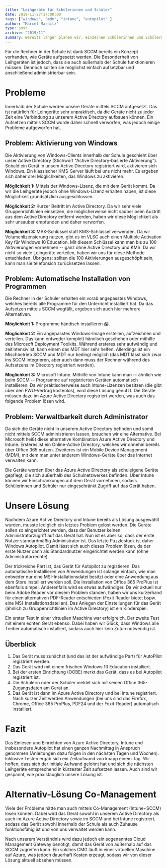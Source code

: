 ```yaml
---
title: "Leihgeräte für Schülerinnen und Schüler"
date: 2019-11-27T17:00:00
tags: ["windows", "mdm", "intune", "autopilot" ]
author: "Marcel Marnitz"
type: post
archive: "2019/11"
summary: Bereits länger planen wir, einzelnen Schülerinnen und Schülern bei Bedarf ein schulisches Leihgerät auszuhändigen, mit dem sie zuhause digital arbeiten können. Dies ist insbesondere bei der Facharbeit in der Qualifikationsphase notwendig. Da kürzlich die erste Anfrage zu einem Leihgerät eingegangen ist, musste ein technisches Konzept her.
---
```


Für die Rechner in der Schule ist dank SCCM bereits ein Konzept vorhanden, wie Geräte aufgesetzt werden. Die Besonderheit von Leihgeräten ist jedoch, dass sie auch außerhalb der Schule funktionieren müssen. Dennoch sollten sie möglichst einfach aufsetzbar und anschließend administrierbar sein.

# Probleme

Innerhalb der Schule werden unsere Geräte mittels SCCM aufgesetzt. Das ist natürlich für Leihgeräte sehr unpraktisch, da die Geräte nicht zu jeder Zeit eine Verbindung zu unserem Active Directory aufbauen können. Ein Aufsetzen mittels SCCM wurde daher schnell verworfen, was jedoch einige Probleme aufgeworfen hat.

## Problem: Aktivierung von Windows

Die Aktivierung von Windows-Clients innerhalb der Schule geschieht über unser Active Directory (Stichwort "Active Directory-basierte Aktivierung"). Sobald ein Gerät in unsem Active Directory registriert wird, aktivieren sich Windows. Ein klassischer KMS-Server läuft bei uns nicht mehr. Es ergeben sich daher drei Möglichkeiten, das Windows zu aktivieren.

**Möglichkeit 1:** Mittels der Windows-Lizenz, die mit dem Gerät kommt. Da wir die Leihgeräte jedoch ohne Windows-Lizenz erhalten haben, ist diese Möglichkeit grundsätzlich ausgeschlossen. 

**Möglichkeit 2:** Kurzer Beitritt im Active Directory. Da wir sehr viele Gruppenrichtlinien einsetzen, die möglicherweise nicht sauber beim Austritt aus dem Active Directory entfernt werden, haben wir diese Möglichkeit als sehr unsauber empfunden und daher verworfen. 

**Möglichkeit 3:** MAK-Schlüssel statt KMS-Schlüssel verwenden. Da wir Volumenlizensierung nutzen, gibt es im VLSC auch einen Multiple Activation Key für Windows 10 Education. Mit diesem Schlüssel kann man bis zu 100 Aktivierungen vornehmen -- ganz ohne Active Directory und KMS. Da wir nicht so viele Leihgeräte verteilen, haben wir uns für diese Methode entschieden. Übrigens: sollten die 100 Aktivierungen ausgeschöpft sein, kann man sie telefonsich zurücksetzen lassen.

## Problem: Automatische Installation von Programmen

Die Rechner in der Schuler erhalten ein vorab angepasstes Windows, welches bereits alle Programme für den Unterricht installiert hat. Da das Aufsetzen mittels SCCM wegfällt, ergeben sich auch hier mehrere Alternativen.

**Möglichkeit 1:** Programme händisch installieren :scream:.

**Möglichkeit 2:** Ein angepasstes Windows-Image erstellen, aufzeichnen und verteilen. Das kann entweder komplett händisch geschehen oder mithilfe des Microsoft Deployment Toolkits. Während ersteres sehr aufwändig und zeitintensiv ist, kann einem das MDT hier sehr helfen. Allerdings ist ein Mischbetrieb SCCM und MDT nur bedingt möglich (das MDT lässt sich zwar ins SCCM integrieren, aber auch dann muss der Rechner während des Aufsetzens im Directory registriert werden). 

**Möglichkeit 3:** Microsoft Intune. Mithilfe von Intune kann man -- ähnlich wie beim SCCM -- Programme auf registrierten Geräten automatisch installieren. Da wir praktischerweise auch Intune-Lizenzen besitzen (die gibt über den FWU-Vertrag kostenlos), wird diese Lösung genutzt. Die Geräte müssen dazu im Azure Active Directory registriert werden, was auch das folgende Problem lösen wird.

## Problem: Verwaltbarkeit durch Administrator

Da sich die Geräte nicht in unserem Active Directory befinden und somit nicht mittels SCCM administrieren lassen, brauchen wir eine Alternative. Bei Microsoft heißt diese alternative Kombination Azure Active Directory und Intune. Ersteres ist ein Online-Active Directory, welches wir ohnehin bereits über Office 365 nutzen. Zweiteres ist ein Mobile Device Management (MDM), mit dem man unter anderem Windows-Geräte über das Internet verwalten kann. 

Die Geräte werden über das Azure Active Directory als schuleigene Geräte gepflegt, die sich außerhalb des Schulnetzwerkes befinden. Über Intune können wir Einschränkungen auf dem Gerät vornehmen, sodass Schülerinnen und Schüler nur eingeschränkt Zugriff auf das Gerät haben.

# Unsere Lösung

Nachdem Azure Active Directory und Intune bereits als Lösung ausgewählt wurden, musste lediglich ein letztes Problem gelöst werden. Die Geräte sollen so eingerichtet werden, dass der Benutzer keinen Administratorzugriff auf das Gerät hat. Nun ist es aber so, dass der erste Nutzer standardmäßig Administrator ist. Das letzte Puzzlestück ist daher Windows Autopilot. Damit lässt sich auch dieses Problem lösen, da der erste Nutzer dann als Standardnutzer eingerichtet werden kann (ohne Administratorrechte). 

Der trickreiche Part ist, das Gerät für Autopilot zu registieren. Das automatische Installieren von Anwendungen ist solange einfach, wie man entweder nur eine MSI-Installationsdatei besitzt oder eine Anwendung aus dem Store installiert werden soll. Die Installation von Office 365 ProPlus ist ebenfalls simpel. Anderenfalls wird es etwas aufwändiger. Da wir aktuell nur beim Adobe Reader vor diesem Problem standen, haben wir uns kurzerhand für einen alternativen PDF-Reader entschieden (Foxit Reader bietet bspw. eine MSI-Installationsdatei an). Das Anlegen der Einstellungen für das Gerät (ähnlich zu Gruppenrichtlinien im Active Directory) ist ein Kinderspiel.

Ein erster Test in einer virtuellen Maschine war erfolgreich. Der zweite Test mit einem echten Gerät ebenso. Dabei haben wir Glück, dass Windows alle Treiber automatisch installiert, sodass auch hier kein Zutun notwendig ist. 

## Überblick

1. Das Gerät muss zunächst (und das ist der aufwändige Part) für AutoPilot registriert werden. 
2. Das Gerät wird mit einem frischen Windows 10 Education installiert.
3. Bei der ersten Einrichtung (OOBE) merkt das Gerät, dass es bei Autopilot registriert ist.
4. Die Schülerin oder der Schüler meldet sich mit seinen Office 365-Zugangsdaten am Gerät an.
5. Das Gerät ist dann im Azure Active Directory und bei Intune registriert. Nach kurzer Zeit werden Anwendungen (bei uns sind das Firefox, Chrome, Office 365 ProPlus, PDF24 und der Foxit-Reader) automatisch installiert.

# Fazit

Das Einlesen und Einrichten von Azure Active Directory, Intune und insbesondere Autopilot hat einen ganzen Nachmittag in Anspruch genommen (Anleitungen dazu folgen in den nächsten Tagen und Wochen). Inklusive Testen ergab sich ein Zeitaufwand von knapp einem Tag. Wir hoffen, dass sich der initiale Aufwand gelohnt hat und sich die nächsten Leihgeräte entsprechend in kürzester Zeit aufsetzen lassen. Auch sind wir gespannt, wie praxistauglich unsere Lösung ist.

# Alternativ-Lösung Co-Management

Viele der Probleme hätte man auch mittels Co-Management (Intune+SCCM) lösen können. Dabei wird das Gerät sowohl in unserem Active Directory als auch im Azure Active Directory  sowie im SCCM und bei Intune registriert, sodass das Gerät sowohl innerhalb der Schule als auch Zuhause funktionsfähig ist und von uns verwaltet werden kann.

Nach unserem Verständnis wird dazu jedoch ein sogenanntes Cloud Management Gateway benötigt, damit das Gerät von außerhalb auf das SCCM zugreifen kann. Ein solches CMG läuft in einer virtuellen Maschine auf Azure, was jedoch dauerhaft Kosten erzeugt, sodass wir von dieser Lösung aktuell absehen müssen.